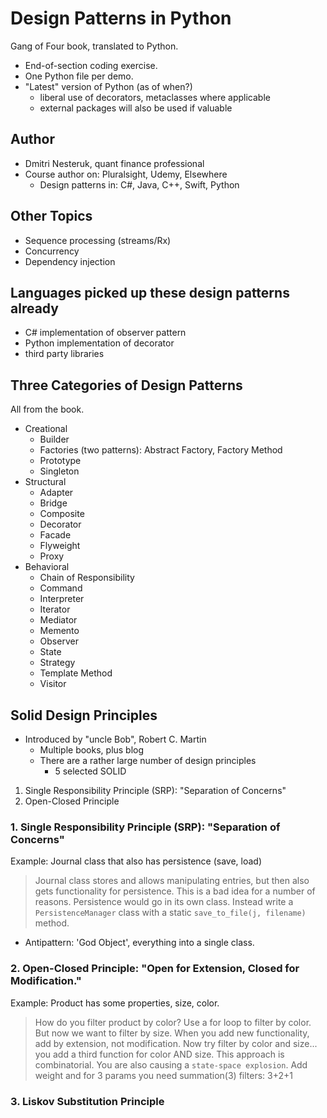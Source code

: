 # Design Patterns in Python

Gang of Four book, translated to Python.

- End-of-section coding exercise.
- One Python file per demo.
- "Latest" version of Python (as of when?)
  - liberal use of decorators, metaclasses where applicable
  - external packages will also be used if valuable

## Author

- Dmitri Nesteruk, quant finance professional
- Course author on: Pluralsight, Udemy, Elsewhere
  - Design patterns in: C#, Java, C++, Swift, Python

## Other Topics

- Sequence processing (streams/Rx)
- Concurrency
- Dependency injection

## Languages picked up these design patterns already

- C# implementation of observer pattern
- Python implementation of decorator
- third party libraries

## Three Categories of Design Patterns

All from the book.

- Creational
  - Builder
  - Factories (two patterns): Abstract Factory, Factory Method
  - Prototype
  - Singleton
- Structural
  - Adapter
  - Bridge
  - Composite
  - Decorator
  - Facade
  - Flyweight
  - Proxy
- Behavioral
  - Chain of Responsibility
  - Command
  - Interpreter
  - Iterator
  - Mediator
  - Memento
  - Observer
  - State
  - Strategy
  - Template Method
  - Visitor


## Solid Design Principles

- Introduced by "uncle Bob", Robert C. Martin
    - Multiple books, plus blog
    - There are a rather large number of design principles
      - 5 selected SOLID

1. Single Responsibility Principle (SRP): "Separation of Concerns"
2. Open-Closed Principle

### 1. Single Responsibility Principle (SRP): "Separation of Concerns"

Example: Journal class that also has persistence (save, load)

> Journal class stores and allows manipulating entries, but then also gets functionality for persistence. This is a bad idea for a number of reasons. Persistence would go in its own class. Instead write a `PersistenceManager` class with a static `save_to_file(j, filename)` method.

- Antipattern: 'God Object', everything into a single class.

### 2. Open-Closed Principle: "Open for Extension, Closed for Modification."

Example: Product  has some properties, size, color.

> How do you filter product by color? Use a for loop to filter by color. But now we want to filter by size. When you add new functionality, add by extension, not modification. Now try filter by color and size... you add a third function for color AND size. This approach is combinatorial. You are also causing a `state-space explosion`. Add weight and for 3 params you need summation(3) filters: 3+2+1




### 3. Liskov Substitution Principle







